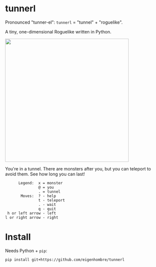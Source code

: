 # tunnerl

Pronounced "tunner-el": `tunnerl` = "tunnel" + "roguelike".

A tiny, one-dimensional Roguelike written in Python.

<a href="https://asciinema.org/a/511355?autoplay=1"><img src="https://asciinema.org/a/511355.png" width="400"/></a>

You're in a tunnel.  There are monsters after you, but you can
teleport to avoid them.  See how long you can last!


          Legend:  x = monster
                   @ = you
                   . = tunnel
           Moves:  ? - help
                   t - teleport
                   . - wait
                   q - quit
     h or left arrow - left
    l or right arrow - right

# Install

Needs Python + `pip`:

    pip install git+https://github.com/eigenhombre/tunnerl
